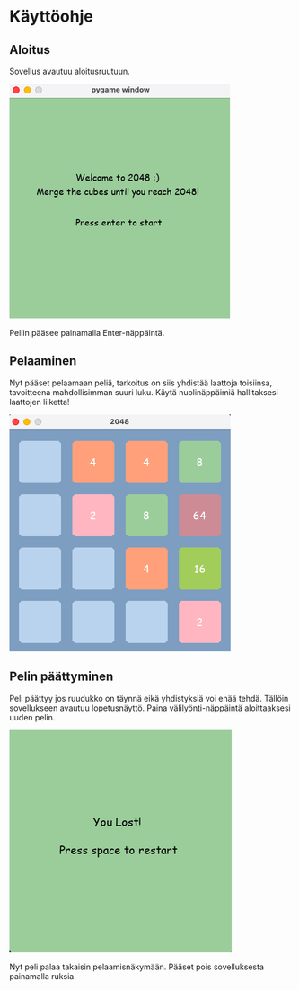 # Käyttöohje

## Aloitus
Sovellus avautuu aloitusruutuun. 

![](https://github.com/irismayigyu/ot-harjoitustyo/blob/master/2048-peli/dokumentaatio/Screenshot%202023-04-30%20at%200.20.01.png)

Peliin pääsee painamalla Enter-näppäintä.

## Pelaaminen

Nyt pääset pelaamaan peliä, tarkoitus on siis yhdistää laattoja toisiinsa, tavoitteena mahdollisimman suuri luku. Käytä nuolinäppäimiä hallitaksesi laattojen liiketta!

![](https://github.com/irismayigyu/ot-harjoitustyo/blob/master/2048-peli/dokumentaatio/Screenshot%202023-04-30%20at%200.21.36.png)

## Pelin päättyminen

Peli päättyy jos ruudukko on täynnä eikä yhdistyksiä voi enää tehdä. Tällöin sovellukseen avautuu lopetusnäyttö. Paina välilyönti-näppäintä aloittaaksesi uuden pelin.

![](https://github.com/irismayigyu/ot-harjoitustyo/blob/master/2048-peli/dokumentaatio/Screenshot%202023-04-30%20at%200.24.23.png)

Nyt peli palaa takaisin pelaamisnäkymään. Pääset pois sovelluksesta painamalla ruksia. 
